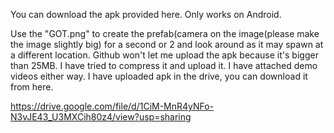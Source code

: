 You can download the apk provided here. Only works on Android.

Use the "GOT.png" to create the prefab(camera on the image(please make the image slightly big) for a second or 2 and look around as it may spawn at a different location. 
Github won't let me upload the apk because it's bigger than 25MB. I have tried to compress it and upload it. I have attached demo videos either way.
I have uploaded apk in the drive, you can download it from here.

https://drive.google.com/file/d/1CiM-MnR4yNFo-N3vJE43_U3MXCih80z4/view?usp=sharing
